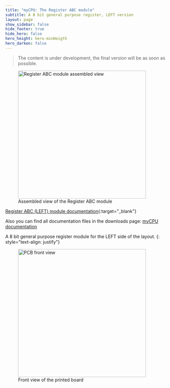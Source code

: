 ```yaml
---
title: "myCPU: The Register ABC module"
subtitle: A 8 bit general purpose register, LEFT version
layout: page
show_sidebar: false
hide_footer: true
hide_hero: false
hero_height: hero-minHeigth
hero_darken: false
---
```

> The content is under development, the final version will be as soon as possible.

<figure class="center">
    <img src="{{ site.baseurl }}/img/mycpu/modules/reg_8b_left/reg_8b_left_assembled_min.png" alt="Register ABC module assembled view" title="Assembled view of the Register ABC module" width="400px">
    <figcaption>Assembled view of the Register ABC module</figcaption>
</figure>

[Register ABC (LEFT) module documentation](/downloads/technical/myCPU_Register_8b_L_module_full.pdf){:target="_blank"}

Also you can find all documentation files in the downloads page: [myCPU documentation](/pages/en/mycpu/downloads/technical_docs)

A 8 bit general purpose register module for the LEFT side of the layout.
{: style="text-align: justify"}

<figure class="center">
    <img src="{{ site.baseurl }}/img/mycpu/modules/reg_8b_left/reg_8b_left_clear_front_min.png" alt="PCB front view" title="Front view of the printed board" width="400px">
    <figcaption>Front view of the printed board</figcaption>
</figure>

